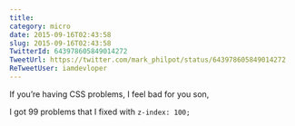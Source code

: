 ```yaml
---
title: 
category: micro
date: 2015-09-16T02:43:58
slug: 2015-09-16T02:43:58
TwitterId: 643978605849014272
TweetUrl: https://twitter.com/mark_philpot/status/643978605849014272
ReTweetUser: iamdevloper
---
```


<i class="fa fa-retweet" aria-hidden="true"></i> If you’re having CSS problems, I feel bad for you son,

I got 99 problems that I fixed with `z-index: 100;`